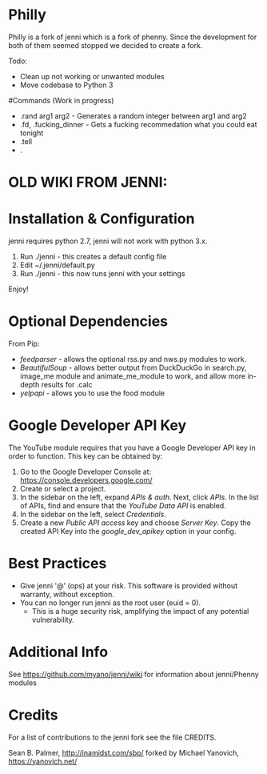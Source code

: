 Philly
=====

Philly is a fork of jenni which is a fork of phenny. Since the development for both of them seemed stopped we decided to create a fork.

Todo:
- Clean up not working or unwanted modules
- Move codebase to Python 3

#Commands (Work in progress)
- .rand arg1 arg2 - Generates a random integer between arg1 and arg2
- .fd, .fucking_dinner - Gets a fucking recommedation what you could eat tonight
- .tell
- .

OLD WIKI FROM JENNI:
=====
Installation & Configuration
============================
jenni requires python 2.7, jenni will not work with python 3.x.

1. Run ./jenni - this creates a default config file
2. Edit ~/.jenni/default.py
3. Run ./jenni - this now runs jenni with your settings

Enjoy!

Optional Dependencies
=====================

From Pip:
- *feedparser* - allows the optional rss.py and nws.py modules to work.
- *BeautifulSoup* - allows better output from DuckDuckGo in search.py, image_me module and animate_me_module to work, and allow more in-depth results for .calc
- *yelpapi* - allows you to use the food module

Google Developer API Key
========================

The YouTube module requires that you have a Google Developer API key in order to function. This key can be obtained by:

1. Go to the Google Developer Console at: https://console.developers.google.com/
2. Create or select a project.
3. In the sidebar on the left, expand *APIs & auth*. Next, click *APIs*. In the list of APIs, find and ensure that the *YouTube Data API* is enabled.
4. In the sidebar on the left, select *Credentials*.
5. Create a new *Public API access* key and choose *Server Key*. Copy the created API Key into the *google_dev_apikey* option in your config.

Best Practices
==============

- Give jenni '@' (ops) at your risk. This software is provided without warranty, without exception.
- You can no longer run jenni as the root user (euid = 0).
  - This is a huge security risk, amplifying the impact of any potential vulnerability.

Additional Info
===============

See https://github.com/myano/jenni/wiki for information about jenni/Phenny modules

Credits
=======

For a list of contributions to the jenni fork see the file CREDITS.

Sean B. Palmer, http://inamidst.com/sbp/ forked by Michael Yanovich, https://yanovich.net/
